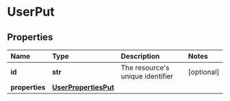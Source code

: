 # UserPut

## Properties

| Name | Type | Description | Notes |
| :--- | :--- | :--- | :--- |
| **id** | **str** | The resource's unique identifier | \[optional\] |
| **properties** | [**UserPropertiesPut**](userpropertiesput.md) |  |  |

